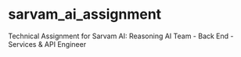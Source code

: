 # sarvam_ai_assignment
Technical Assignment for Sarvam AI: Reasoning AI Team - Back End - Services &amp; API Engineer
